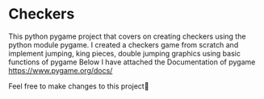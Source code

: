 # Checkers

This python pygame project that covers on creating checkers using the python module pygame. I created a checkers game from scratch and implement jumping, king pieces, double jumping graphics using basic functions of pygame 
Below I have attached the Documentation of pygame 
https://www.pygame.org/docs/


Feel free to make changes to this project💚
